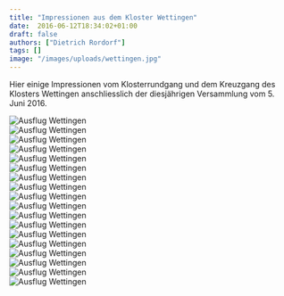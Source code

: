 ```yaml
---
title: "Impressionen aus dem Kloster Wettingen"
date:  2016-06-12T18:34:02+01:00
draft: false
authors: ["Dietrich Rordorf"]
tags: []
image: "/images/uploads/wettingen.jpg"
---
```

Hier einige Impressionen vom Klosterrundgang und dem Kreuzgang des Klosters Wettingen anschliesslich der diesjährigen Versammlung vom 5. Juni 2016.

<!--more-->

<div class="gallery">
    <div class="images-sizer"></div>
    <div class="image">
        <img alt="Ausflug Wettingen" src="/images/uploads/wettingen/01.jpg">
    </div>
    <div class="image">
        <img alt="Ausflug Wettingen" src="/images/uploads/wettingen/02.jpg">
    </div>
    <div class="image">
        <img alt="Ausflug Wettingen" src="/images/uploads/wettingen/03.jpg">
    </div>
    <div class="image">
        <img alt="Ausflug Wettingen" src="/images/uploads/wettingen/04.jpg">
    </div>
    <div class="image">
        <img alt="Ausflug Wettingen" src="/images/uploads/wettingen/05.jpg">
    </div>
    <div class="image">
        <img alt="Ausflug Wettingen" src="/images/uploads/wettingen/06.jpg">
    </div>
    <div class="image">
        <img alt="Ausflug Wettingen" src="/images/uploads/wettingen/07.jpg">
    </div>
    <div class="image">
        <img alt="Ausflug Wettingen" src="/images/uploads/wettingen/08.jpg">
    </div>
    <div class="image">
        <img alt="Ausflug Wettingen" src="/images/uploads/wettingen/09.jpg">
    </div>
    <div class="image">
        <img alt="Ausflug Wettingen" src="/images/uploads/wettingen/10.jpg">
    </div>
    <div class="image">
        <img alt="Ausflug Wettingen" src="/images/uploads/wettingen/11.jpg">
    </div>
    <div class="image">
        <img alt="Ausflug Wettingen" src="/images/uploads/wettingen/12.jpg">
    </div>
    <div class="image">
        <img alt="Ausflug Wettingen" src="/images/uploads/wettingen/13.jpg">
    </div>
    <div class="image">
        <img alt="Ausflug Wettingen" src="/images/uploads/wettingen/14.jpg">
    </div>
    <div class="image">
        <img alt="Ausflug Wettingen" src="/images/uploads/wettingen/15.jpg">
    </div>
    <div class="image">
        <img alt="Ausflug Wettingen" src="/images/uploads/wettingen/16.jpg">
    </div>
    <div class="image">
        <img alt="Ausflug Wettingen" src="/images/uploads/wettingen/17.jpg">
    </div>
    <div class="image">
        <img alt="Ausflug Wettingen" src="/images/uploads/wettingen/18.jpg">
    </div>
</div>
